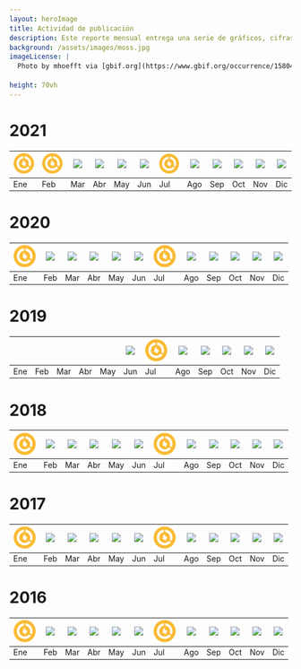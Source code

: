 ```yaml
---
layout: heroImage
title: Actividad de publicación
description: Este reporte mensual entrega una serie de gráficos, cifras y estadísticas de la actividad de publicación y uso de datos sobre biodiversidad publicados a través del SiB Colombia. Las métricas resaltan las organizaciones publicadoras del mes y el uso de datos en publicaciones indexadas. 
background: /assets/images/moss.jpg
imageLicense: |
  Photo by mhoefft via [gbif.org](https://www.gbif.org/occurrence/1580487687)

height: 70vh
---
```



# 2021


| [![](/assets/images/reportes/rep-mes-2-40x40_amarillo.png)](https://statics.sibcolombia.net/sib-resources/reportes-publicacion/2017/enero/reporte-enero2017.pdf)|  [![](/assets/images/reportes/rep-mes-2-40x40_amarillo.png)](https://statics.sibcolombia.net/sib-resources/reportes-publicacion/2017/enero/reporte-enero2017.pdf)  |  [![](/assets/images/reportes/rep-mes-2-40x40_rojo.png)](https://statics.sibcolombia.net/sib-resources/reportes-publicacion/2017/enero/reporte-enero2017.pdf)  | [![](/assets/images/reportes/rep-mes-2-40x40_verde.png)](https://statics.sibcolombia.net/sib-resources/reportes-publicacion/2017/enero/reporte-enero2017.pdf)   |  [![](/assets/images/reportes/rep-mes-2-40x40_oliva.png)](https://statics.sibcolombia.net/sib-resources/reportes-publicacion/2017/enero/reporte-enero2017.pdf)  |  [![](/assets/images/reportes/rep-mes-2-40x40_azul.png)](https://statics.sibcolombia.net/sib-resources/reportes-publicacion/2017/enero/reporte-enero2017.pdf)  | [![](/assets/images/reportes/rep-mes-2-40x40_amarillo.png)](https://statics.sibcolombia.net/sib-resources/reportes-publicacion/2017/enero/reporte-enero2017.pdf)  | [![](/assets/images/reportes/rep-mes-2-40x40_naranja.png)](https://statics.sibcolombia.net/sib-resources/reportes-publicacion/2017/enero/reporte-enero2017.pdf)  |   [![](/assets/images/reportes/rep-mes-2-40x40_rojo.png)](https://statics.sibcolombia.net/sib-resources/reportes-publicacion/2017/enero/reporte-enero2017.pdf)  |[![](/assets/images/reportes/rep-mes-2-40x40_verde.png)](https://statics.sibcolombia.net/sib-resources/reportes-publicacion/2017/enero/reporte-enero2017.pdf)  |[![](/assets/images/reportes/rep-mes-2-40x40_oliva.png)](https://statics.sibcolombia.net/sib-resources/reportes-publicacion/2017/enero/reporte-enero2017.pdf)  | [![](/assets/images/reportes/rep-mes-2-40x40_azul.png)](https://statics.sibcolombia.net/sib-resources/reportes-publicacion/2017/enero/reporte-enero2017.pdf)  |
|---|---|---|---|---|---|---|---|---|---|---|---|
|Ene|Feb|Mar|Abr|May|Jun|Jul|Ago|Sep|Oct|Nov|Dic|



# 2020


| [![](/assets/images/reportes/rep-mes-2-40x40_amarillo.png)](https://statics.sibcolombia.net/sib-resources/reportes-publicacion/2017/enero/reporte-enero2017.pdf)|  [![](/assets/images/reportes/rep-mes-2-40x40_naranja.png)](https://statics.sibcolombia.net/sib-resources/reportes-publicacion/2017/enero/reporte-enero2017.pdf)  |  [![](/assets/images/reportes/rep-mes-2-40x40_rojo.png)](https://statics.sibcolombia.net/sib-resources/reportes-publicacion/2017/enero/reporte-enero2017.pdf)  | [![](/assets/images/reportes/rep-mes-2-40x40_verde.png)](https://statics.sibcolombia.net/sib-resources/reportes-publicacion/2017/enero/reporte-enero2017.pdf)   |  [![](/assets/images/reportes/rep-mes-2-40x40_oliva.png)](https://statics.sibcolombia.net/sib-resources/reportes-publicacion/2017/enero/reporte-enero2017.pdf)  |  [![](/assets/images/reportes/rep-mes-2-40x40_azul.png)](https://statics.sibcolombia.net/sib-resources/reportes-publicacion/2017/enero/reporte-enero2017.pdf)  | [![](/assets/images/reportes/rep-mes-2-40x40_amarillo.png)](https://statics.sibcolombia.net/sib-resources/reportes-publicacion/2017/enero/reporte-enero2017.pdf)  | [![](/assets/images/reportes/rep-mes-2-40x40_naranja.png)](https://statics.sibcolombia.net/sib-resources/reportes-publicacion/2017/enero/reporte-enero2017.pdf)  |   [![](/assets/images/reportes/rep-mes-2-40x40_rojo.png)](https://statics.sibcolombia.net/sib-resources/reportes-publicacion/2017/enero/reporte-enero2017.pdf)  |[![](/assets/images/reportes/rep-mes-2-40x40_verde.png)](https://statics.sibcolombia.net/sib-resources/reportes-publicacion/2017/enero/reporte-enero2017.pdf)  |[![](/assets/images/reportes/rep-mes-2-40x40_oliva.png)](https://statics.sibcolombia.net/sib-resources/reportes-publicacion/2017/enero/reporte-enero2017.pdf)  | [![](/assets/images/reportes/rep-mes-2-40x40_azul.png)](https://statics.sibcolombia.net/sib-resources/reportes-publicacion/2017/enero/reporte-enero2017.pdf)  |
|---|---|---|---|---|---|---|---|---|---|---|---|
|Ene|Feb|Mar|Abr|May|Jun|Jul|Ago|Sep|Oct|Nov|Dic|



# 2019


|   |   |   |   |   |  [![](/assets/images/reportes/rep-mes-2-40x40_azul.png)](https://statics.sibcolombia.net/sib-resources/reportes-publicacion/2017/enero/reporte-enero2017.pdf)  | [![](/assets/images/reportes/rep-mes-2-40x40_amarillo.png)](https://statics.sibcolombia.net/sib-resources/reportes-publicacion/2017/enero/reporte-enero2017.pdf)  | [![](/assets/images/reportes/rep-mes-2-40x40_naranja.png)](https://statics.sibcolombia.net/sib-resources/reportes-publicacion/2017/enero/reporte-enero2017.pdf)  |   [![](/assets/images/reportes/rep-mes-2-40x40_rojo.png)](https://statics.sibcolombia.net/sib-resources/reportes-publicacion/2017/enero/reporte-enero2017.pdf)  |[![](/assets/images/reportes/rep-mes-2-40x40_verde.png)](https://statics.sibcolombia.net/sib-resources/reportes-publicacion/2017/enero/reporte-enero2017.pdf)  |[![](/assets/images/reportes/rep-mes-2-40x40_oliva.png)](https://statics.sibcolombia.net/sib-resources/reportes-publicacion/2017/enero/reporte-enero2017.pdf)  | [![](/assets/images/reportes/rep-mes-2-40x40_azul.png)](https://statics.sibcolombia.net/sib-resources/reportes-publicacion/2017/enero/reporte-enero2017.pdf)  |
|---|---|---|---|---|---|---|---|---|---|---|---|
|Ene|Feb|Mar|Abr|May|Jun|Jul|Ago|Sep|Oct|Nov|Dic|






# 2018


| [![](/assets/images/reportes/rep-mes-2-40x40_amarillo.png)](https://statics.sibcolombia.net/sib-resources/reportes-publicacion/2017/enero/reporte-enero2017.pdf)|  [![](/assets/images/reportes/rep-mes-2-40x40_naranja.png)](https://statics.sibcolombia.net/sib-resources/reportes-publicacion/2017/enero/reporte-enero2017.pdf)  |  [![](/assets/images/reportes/rep-mes-2-40x40_rojo.png)](https://statics.sibcolombia.net/sib-resources/reportes-publicacion/2017/enero/reporte-enero2017.pdf)  | [![](/assets/images/reportes/rep-mes-2-40x40_verde.png)](https://statics.sibcolombia.net/sib-resources/reportes-publicacion/2017/enero/reporte-enero2017.pdf)   |  [![](/assets/images/reportes/rep-mes-2-40x40_oliva.png)](https://statics.sibcolombia.net/sib-resources/reportes-publicacion/2017/enero/reporte-enero2017.pdf)  |  [![](/assets/images/reportes/rep-mes-2-40x40_azul.png)](https://statics.sibcolombia.net/sib-resources/reportes-publicacion/2017/enero/reporte-enero2017.pdf)  | [![](/assets/images/reportes/rep-mes-2-40x40_amarillo.png)](https://statics.sibcolombia.net/sib-resources/reportes-publicacion/2017/enero/reporte-enero2017.pdf)  | [![](/assets/images/reportes/rep-mes-2-40x40_naranja.png)](https://statics.sibcolombia.net/sib-resources/reportes-publicacion/2017/enero/reporte-enero2017.pdf)  |   [![](/assets/images/reportes/rep-mes-2-40x40_rojo.png)](https://statics.sibcolombia.net/sib-resources/reportes-publicacion/2017/enero/reporte-enero2017.pdf)  |[![](/assets/images/reportes/rep-mes-2-40x40_verde.png)](https://statics.sibcolombia.net/sib-resources/reportes-publicacion/2017/enero/reporte-enero2017.pdf)  |[![](/assets/images/reportes/rep-mes-2-40x40_oliva.png)](https://statics.sibcolombia.net/sib-resources/reportes-publicacion/2017/enero/reporte-enero2017.pdf)  | [![](/assets/images/reportes/rep-mes-2-40x40_azul.png)](https://statics.sibcolombia.net/sib-resources/reportes-publicacion/2017/enero/reporte-enero2017.pdf)  |
|---|---|---|---|---|---|---|---|---|---|---|---|
|Ene|Feb|Mar|Abr|May|Jun|Jul|Ago|Sep|Oct|Nov|Dic|




# 2017


| [![](/assets/images/reportes/rep-mes-2-40x40_amarillo.png)](https://statics.sibcolombia.net/sib-resources/reportes-publicacion/2017/enero/reporte-enero2017.pdf)|  [![](/assets/images/reportes/rep-mes-2-40x40_naranja.png)](https://statics.sibcolombia.net/sib-resources/reportes-publicacion/2017/enero/reporte-enero2017.pdf)  |  [![](/assets/images/reportes/rep-mes-2-40x40_rojo.png)](https://statics.sibcolombia.net/sib-resources/reportes-publicacion/2017/enero/reporte-enero2017.pdf)  | [![](/assets/images/reportes/rep-mes-2-40x40_verde.png)](https://statics.sibcolombia.net/sib-resources/reportes-publicacion/2017/enero/reporte-enero2017.pdf)   |  [![](/assets/images/reportes/rep-mes-2-40x40_oliva.png)](https://statics.sibcolombia.net/sib-resources/reportes-publicacion/2017/enero/reporte-enero2017.pdf)  |  [![](/assets/images/reportes/rep-mes-2-40x40_azul.png)](https://statics.sibcolombia.net/sib-resources/reportes-publicacion/2017/enero/reporte-enero2017.pdf)  | [![](/assets/images/reportes/rep-mes-2-40x40_amarillo.png)](https://statics.sibcolombia.net/sib-resources/reportes-publicacion/2017/enero/reporte-enero2017.pdf)  | [![](/assets/images/reportes/rep-mes-2-40x40_naranja.png)](https://statics.sibcolombia.net/sib-resources/reportes-publicacion/2017/enero/reporte-enero2017.pdf)  |   [![](/assets/images/reportes/rep-mes-2-40x40_rojo.png)](https://statics.sibcolombia.net/sib-resources/reportes-publicacion/2017/enero/reporte-enero2017.pdf)  |[![](/assets/images/reportes/rep-mes-2-40x40_verde.png)](https://statics.sibcolombia.net/sib-resources/reportes-publicacion/2017/enero/reporte-enero2017.pdf)  |[![](/assets/images/reportes/rep-mes-2-40x40_oliva.png)](https://statics.sibcolombia.net/sib-resources/reportes-publicacion/2017/enero/reporte-enero2017.pdf)  | [![](/assets/images/reportes/rep-mes-2-40x40_azul.png)](https://statics.sibcolombia.net/sib-resources/reportes-publicacion/2017/enero/reporte-enero2017.pdf)  |
|---|---|---|---|---|---|---|---|---|---|---|---|
|Ene|Feb|Mar|Abr|May|Jun|Jul|Ago|Sep|Oct|Nov|Dic|





# 2016


| [![](/assets/images/reportes/rep-mes-2-40x40_amarillo.png)](https://statics.sibcolombia.net/sib-resources/reportes-publicacion/2017/enero/reporte-enero2017.pdf)|  [![](/assets/images/reportes/rep-mes-2-40x40_naranja.png)](https://statics.sibcolombia.net/sib-resources/reportes-publicacion/2017/enero/reporte-enero2017.pdf)  |  [![](/assets/images/reportes/rep-mes-2-40x40_rojo.png)](https://statics.sibcolombia.net/sib-resources/reportes-publicacion/2017/enero/reporte-enero2017.pdf)  | [![](/assets/images/reportes/rep-mes-2-40x40_verde.png)](https://statics.sibcolombia.net/sib-resources/reportes-publicacion/2017/enero/reporte-enero2017.pdf)   |  [![](/assets/images/reportes/rep-mes-2-40x40_oliva.png)](https://statics.sibcolombia.net/sib-resources/reportes-publicacion/2017/enero/reporte-enero2017.pdf)  |  [![](/assets/images/reportes/rep-mes-2-40x40_azul.png)](https://statics.sibcolombia.net/sib-resources/reportes-publicacion/2017/enero/reporte-enero2017.pdf)  | [![](/assets/images/reportes/rep-mes-2-40x40_amarillo.png)](https://statics.sibcolombia.net/sib-resources/reportes-publicacion/2017/enero/reporte-enero2017.pdf)  | [![](/assets/images/reportes/rep-mes-2-40x40_naranja.png)](https://statics.sibcolombia.net/sib-resources/reportes-publicacion/2017/enero/reporte-enero2017.pdf)  |   [![](/assets/images/reportes/rep-mes-2-40x40_rojo.png)](https://statics.sibcolombia.net/sib-resources/reportes-publicacion/2017/enero/reporte-enero2017.pdf)  |[![](/assets/images/reportes/rep-mes-2-40x40_verde.png)](https://statics.sibcolombia.net/sib-resources/reportes-publicacion/2017/enero/reporte-enero2017.pdf)  |[![](/assets/images/reportes/rep-mes-2-40x40_oliva.png)](https://statics.sibcolombia.net/sib-resources/reportes-publicacion/2017/enero/reporte-enero2017.pdf)  | [![](/assets/images/reportes/rep-mes-2-40x40_azul.png)](https://statics.sibcolombia.net/sib-resources/reportes-publicacion/2017/enero/reporte-enero2017.pdf)  |
|---|---|---|---|---|---|---|---|---|---|---|---|
|Ene|Feb|Mar|Abr|May|Jun|Jul|Ago|Sep|Oct|Nov|Dic|

